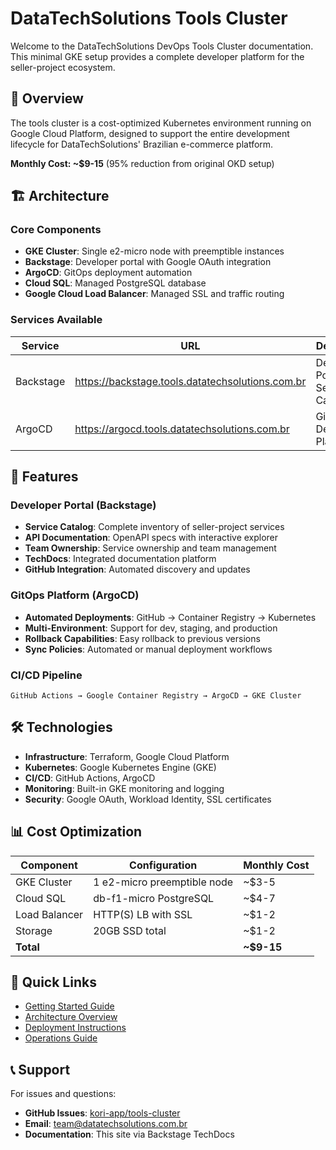 # DataTechSolutions Tools Cluster

Welcome to the DataTechSolutions DevOps Tools Cluster documentation. This minimal GKE setup provides a complete developer platform for the seller-project ecosystem.

## 🎯 Overview

The tools cluster is a cost-optimized Kubernetes environment running on Google Cloud Platform, designed to support the entire development lifecycle for DataTechSolutions' Brazilian e-commerce platform.

**Monthly Cost: ~$9-15** (95% reduction from original OKD setup)

## 🏗️ Architecture

### Core Components

- **GKE Cluster**: Single e2-micro node with preemptible instances
- **Backstage**: Developer portal with Google OAuth integration
- **ArgoCD**: GitOps deployment automation
- **Cloud SQL**: Managed PostgreSQL database
- **Google Cloud Load Balancer**: Managed SSL and traffic routing

### Services Available

| Service | URL | Description |
|---------|-----|-------------|
| Backstage | https://backstage.tools.datatechsolutions.com.br | Developer Portal & Service Catalog |
| ArgoCD | https://argocd.tools.datatechsolutions.com.br | GitOps Deployment Platform |

## 🚀 Features

### Developer Portal (Backstage)
- **Service Catalog**: Complete inventory of seller-project services
- **API Documentation**: OpenAPI specs with interactive explorer
- **Team Ownership**: Service ownership and team management
- **TechDocs**: Integrated documentation platform
- **GitHub Integration**: Automated discovery and updates

### GitOps Platform (ArgoCD)
- **Automated Deployments**: GitHub → Container Registry → Kubernetes
- **Multi-Environment**: Support for dev, staging, and production
- **Rollback Capabilities**: Easy rollback to previous versions
- **Sync Policies**: Automated or manual deployment workflows

### CI/CD Pipeline
```
GitHub Actions → Google Container Registry → ArgoCD → GKE Cluster
```

## 🛠️ Technologies

- **Infrastructure**: Terraform, Google Cloud Platform
- **Kubernetes**: Google Kubernetes Engine (GKE)
- **CI/CD**: GitHub Actions, ArgoCD
- **Monitoring**: Built-in GKE monitoring and logging
- **Security**: Google OAuth, Workload Identity, SSL certificates

## 📊 Cost Optimization

| Component | Configuration | Monthly Cost |
|-----------|---------------|--------------|
| GKE Cluster | 1 e2-micro preemptible node | ~$3-5 |
| Cloud SQL | db-f1-micro PostgreSQL | ~$4-7 |
| Load Balancer | HTTP(S) LB with SSL | ~$1-2 |
| Storage | 20GB SSD total | ~$1-2 |
| **Total** | | **~$9-15** |

## 🔗 Quick Links

- [Getting Started Guide](getting-started/quick-start.md)
- [Architecture Overview](architecture/overview.md)
- [Deployment Instructions](getting-started/deployment.md)
- [Operations Guide](operations/backstage.md)

## 📞 Support

For issues and questions:
- **GitHub Issues**: [kori-app/tools-cluster](https://github.com/kori-app/tools-cluster/issues)
- **Email**: team@datatechsolutions.com.br
- **Documentation**: This site via Backstage TechDocs